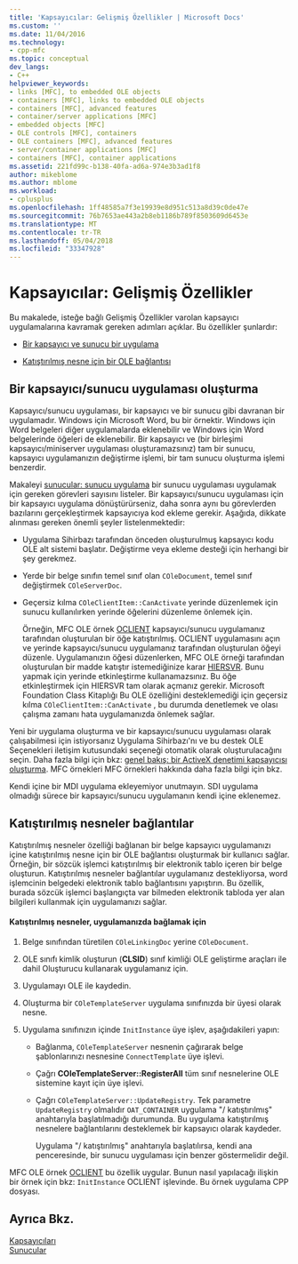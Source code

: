 ```yaml
---
title: 'Kapsayıcılar: Gelişmiş Özellikler | Microsoft Docs'
ms.custom: ''
ms.date: 11/04/2016
ms.technology:
- cpp-mfc
ms.topic: conceptual
dev_langs:
- C++
helpviewer_keywords:
- links [MFC], to embedded OLE objects
- containers [MFC], links to embedded OLE objects
- containers [MFC], advanced features
- container/server applications [MFC]
- embedded objects [MFC]
- OLE controls [MFC], containers
- OLE containers [MFC], advanced features
- server/container applications [MFC]
- containers [MFC], container applications
ms.assetid: 221fd99c-b138-40fa-ad6a-974e3b3ad1f8
author: mikeblome
ms.author: mblome
ms.workload:
- cplusplus
ms.openlocfilehash: 1ff48585a7f3e19939e8d951c513a8d39c0de47e
ms.sourcegitcommit: 76b7653ae443a2b8eb1186b789f8503609d6453e
ms.translationtype: MT
ms.contentlocale: tr-TR
ms.lasthandoff: 05/04/2018
ms.locfileid: "33347928"
---
```

# <a name="containers-advanced-features"></a>Kapsayıcılar: Gelişmiş Özellikler
Bu makalede, isteğe bağlı Gelişmiş Özellikler varolan kapsayıcı uygulamalarına kavramak gereken adımları açıklar. Bu özellikler şunlardır:  
  
-   [Bir kapsayıcı ve sunucu bir uygulama](#_core_creating_a_container_server_application)  
  
-   [Katıştırılmış nesne için bir OLE bağlantısı](#_core_links_to_embedded_objects)  
  
##  <a name="_core_creating_a_container_server_application"></a> Bir kapsayıcı/sunucu uygulaması oluşturma  
 Kapsayıcı/sunucu uygulaması, bir kapsayıcı ve bir sunucu gibi davranan bir uygulamadır. Windows için Microsoft Word, bu bir örnektir. Windows için Word belgeleri diğer uygulamalarda eklenebilir ve Windows için Word belgelerinde öğeleri de eklenebilir. Bir kapsayıcı ve (bir birleşimi kapsayıcı/miniserver uygulaması oluşturamazsınız) tam bir sunucu, kapsayıcı uygulamanızın değiştirme işlemi, bir tam sunucu oluşturma işlemi benzerdir.  
  
 Makaleyi [sunucular: sunucu uygulama](../mfc/servers-implementing-a-server.md) bir sunucu uygulaması uygulamak için gereken görevleri sayısını listeler. Bir kapsayıcı/sunucu uygulaması için bir kapsayıcı uygulama dönüştürürseniz, daha sonra aynı bu görevlerden bazılarını gerçekleştirmek kapsayıcıya kod ekleme gerekir. Aşağıda, dikkate alınması gereken önemli şeyler listelenmektedir:  
  
-   Uygulama Sihirbazı tarafından önceden oluşturulmuş kapsayıcı kodu OLE alt sistemi başlatır. Değiştirme veya ekleme desteği için herhangi bir şey gerekmez.  
  
-   Yerde bir belge sınıfın temel sınıf olan `COleDocument`, temel sınıf değiştirmek `COleServerDoc`.  
  
-   Geçersiz kılma `COleClientItem::CanActivate` yerinde düzenlemek için sunucu kullanılırken yerinde öğelerini düzenleme önlemek için.  
  
     Örneğin, MFC OLE örnek [OCLIENT](../visual-cpp-samples.md) kapsayıcı/sunucu uygulamanız tarafından oluşturulan bir öğe katıştırılmış. OCLIENT uygulamasını açın ve yerinde kapsayıcı/sunucu uygulamanız tarafından oluşturulan öğeyi düzenle. Uygulamanızın öğesi düzenlerken, MFC OLE örneği tarafından oluşturulan bir madde katıştır istemediğinize karar [HIERSVR](../visual-cpp-samples.md). Bunu yapmak için yerinde etkinleştirme kullanamazsınız. Bu öğe etkinleştirmek için HIERSVR tam olarak açmanız gerekir. Microsoft Foundation Class Kitaplığı Bu OLE özelliğini desteklemediği için geçersiz kılma `COleClientItem::CanActivate` , bu durumda denetlemek ve olası çalışma zamanı hata uygulamanızda önlemek sağlar.  
  
 Yeni bir uygulama oluşturma ve bir kapsayıcı/sunucu uygulaması olarak çalışabilmesi için istiyorsanız Uygulama Sihirbazı'nı ve bu destek OLE Seçenekleri iletişim kutusundaki seçeneği otomatik olarak oluşturulacağını seçin. Daha fazla bilgi için bkz: [genel bakış: bir ActiveX denetimi kapsayıcısı oluşturma](../mfc/reference/creating-an-mfc-activex-control-container.md). MFC örnekleri MFC örnekleri hakkında daha fazla bilgi için bkz.  
  
 Kendi içine bir MDI uygulama ekleyemiyor unutmayın. SDI uygulama olmadığı sürece bir kapsayıcı/sunucu uygulamanın kendi içine eklenemez.  
  
##  <a name="_core_links_to_embedded_objects"></a> Katıştırılmış nesneler bağlantılar  
 Katıştırılmış nesneler özelliği bağlanan bir belge kapsayıcı uygulamanızı içine katıştırılmış nesne için bir OLE bağlantısı oluşturmak bir kullanıcı sağlar. Örneğin, bir sözcük işlemci katıştırılmış bir elektronik tablo içeren bir belge oluşturun. Katıştırılmış nesneler bağlantılar uygulamanız destekliyorsa, word işlemcinin belgedeki elektronik tablo bağlantısını yapıştırın. Bu özellik, burada sözcük işlemci başlangıçta var bilmeden elektronik tabloda yer alan bilgileri kullanmak için uygulamanızı sağlar.  
  
#### <a name="to-link-to-embedded-objects-in-your-application"></a>Katıştırılmış nesneler, uygulamanızda bağlamak için  
  
1.  Belge sınıfından türetilen `COleLinkingDoc` yerine `COleDocument`.  
  
2.  OLE sınıfı kimlik oluşturun (**CLSID**) sınıf kimliği OLE geliştirme araçları ile dahil Oluşturucu kullanarak uygulamanız için.  
  
3.  Uygulamayı OLE ile kaydedin.  
  
4.  Oluşturma bir `COleTemplateServer` uygulama sınıfınızda bir üyesi olarak nesne.  
  
5.  Uygulama sınıfınızın içinde `InitInstance` üye işlev, aşağıdakileri yapın:  
  
    -   Bağlanma, `COleTemplateServer` nesnenin çağırarak belge şablonlarınızı nesnesine `ConnectTemplate` üye işlevi.  
  
    -   Çağrı **COleTemplateServer::RegisterAll** tüm sınıf nesnelerine OLE sistemine kayıt için üye işlevi.  
  
    -   Çağrı `COleTemplateServer::UpdateRegistry`. Tek parametre `UpdateRegistry` olmalıdır `OAT_CONTAINER` uygulama "/ katıştırılmış" anahtarıyla başlatılmadığı durumunda. Bu uygulama katıştırılmış nesnelere bağlantılarını desteklemek bir kapsayıcı olarak kaydeder.  
  
         Uygulama "/ katıştırılmış" anahtarıyla başlatılırsa, kendi ana penceresinde, bir sunucu uygulaması için benzer göstermelidir değil.  
  
 MFC OLE örnek [OCLIENT](../visual-cpp-samples.md) bu özellik uygular. Bunun nasıl yapılacağı ilişkin bir örnek için bkz: `InitInstance` OCLIENT işlevinde. Bu örnek uygulama CPP dosyası.  
  
## <a name="see-also"></a>Ayrıca Bkz.  
 [Kapsayıcıları](../mfc/containers.md)   
 [Sunucular](../mfc/servers.md)

